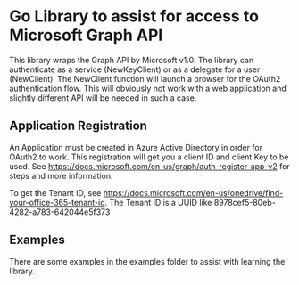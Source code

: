 # Go Library to assist for access to Microsoft Graph API

This library wraps the Graph API by Microsoft v1.0.  The library can authenticate as a service (NewKeyClient) or
as a delegate for a user (NewClient).  The NewClient function will launch a browser for the OAuth2 authentication 
flow.  This will obviously not work with a web application and slightly different API will be needed in such
a case.

## Application Registration
An Application must be created in Azure Active Directory in order for OAuth2 to work.  This registration
will get you a client ID and client Key to be used.
See https://docs.microsoft.com/en-us/graph/auth-register-app-v2 for steps and more information.

To get the Tenant ID, see https://docs.microsoft.com/en-us/onedrive/find-your-office-365-tenant-id.
The Tenant ID is a UUID like 8978cef5-80eb-4282-a783-642044e5f373

## Examples
There are some examples in the examples folder to assist with learning the library.
